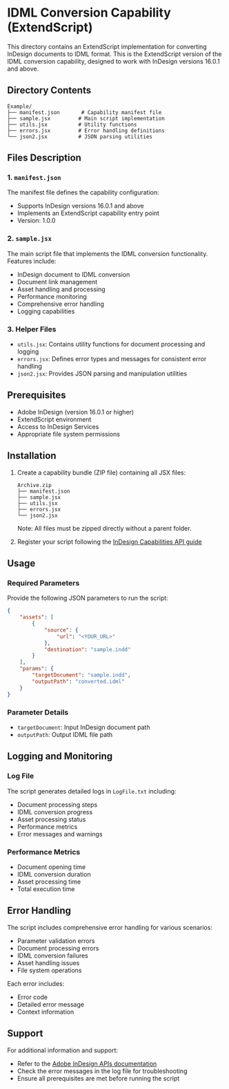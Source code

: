 # IDML Conversion Capability (ExtendScript)

This directory contains an ExtendScript implementation for converting InDesign documents to IDML format. This is the ExtendScript version of the IDML conversion capability, designed to work with InDesign versions 16.0.1 and above.

## Directory Contents

```
Example/
├── manifest.json       # Capability manifest file
├── sample.jsx         # Main script implementation
├── utils.jsx          # Utility functions
├── errors.jsx         # Error handling definitions
└── json2.jsx          # JSON parsing utilities
```

## Files Description

### 1. `manifest.json`
The manifest file defines the capability configuration:
- Supports InDesign versions 16.0.1 and above 
- Implements an ExtendScript capability entry point
- Version: 1.0.0

### 2. `sample.jsx`
The main script file that implements the IDML conversion functionality. Features include:
- InDesign document to IDML conversion
- Document link management
- Asset handling and processing
- Performance monitoring
- Comprehensive error handling
- Logging capabilities

### 3. Helper Files
- `utils.jsx`: Contains utility functions for document processing and logging
- `errors.jsx`: Defines error types and messages for consistent error handling
- `json2.jsx`: Provides JSON parsing and manipulation utilities

## Prerequisites

- Adobe InDesign (version 16.0.1 or higher)
- ExtendScript environment
- Access to InDesign Services
- Appropriate file system permissions

## Installation

1. Create a capability bundle (ZIP file) containing all JSX files:
   ```
   Archive.zip  
   ├── manifest.json  
   ├── sample.jsx
   ├── utils.jsx
   ├── errors.jsx
   └── json2.jsx
   ```
   Note: All files must be zipped directly without a parent folder.

2. Register your script following the [InDesign Capabilities API guide](https://developer.adobe.com/firefly-services/docs/indesign-apis/how-tos/working-with-capabilities-api/)

## Usage

### Required Parameters

Provide the following JSON parameters to run the script:

```json
{
    "assets": [
        {
            "source": {
                "url": "<YOUR_URL>"
            },
            "destination": "sample.indd"
        }
    ],
    "params": {
        "targetDocument": "sample.indd",
        "outputPath": "converted.idml"
    }
}
```

### Parameter Details
- `targetDocument`: Input InDesign document path
- `outputPath`: Output IDML file path

## Logging and Monitoring

### Log File
The script generates detailed logs in `LogFile.txt` including:
- Document processing steps
- IDML conversion progress
- Asset processing status
- Performance metrics
- Error messages and warnings

### Performance Metrics
- Document opening time
- IDML conversion duration
- Asset processing time
- Total execution time

## Error Handling

The script includes comprehensive error handling for various scenarios:
- Parameter validation errors
- Document processing errors
- IDML conversion failures
- Asset handling issues
- File system operations

Each error includes:
- Error code
- Detailed error message
- Context information

## Support

For additional information and support:
- Refer to the [Adobe InDesign APIs documentation](https://developer.adobe.com/firefly-services/docs/indesign-apis/)
- Check the error messages in the log file for troubleshooting
- Ensure all prerequisites are met before running the script
